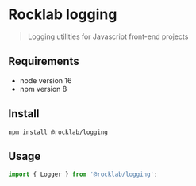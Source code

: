 # Rocklab logging

> Logging utilities for Javascript front-end projects

## Requirements

- node version 16
- npm version 8

## Install

```shell script
npm install @rocklab/logging
```

## Usage

```typescript
import { Logger } from '@rocklab/logging';
```

